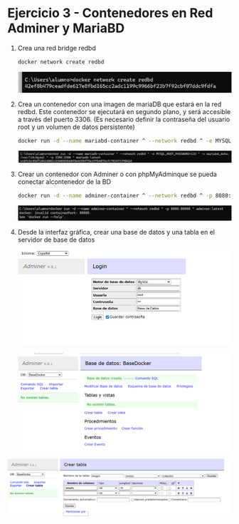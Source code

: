 # Ejercicio 3 - Contenedores en Red Adminer y MariaBD

1. Crea una red bridge redbd
    
    ```bash
    docker network create redbd
    ```
    
    ![image.png](image.png)
    
2. Crea un contenedor con una imagen de
mariaDB que estará en la red
redbd. Este contenedor se ejecutará en segundo plano, y será accesible a través del puerto 3306. (Es necesario definir la contraseña del usuario root y un volumen de datos persistente)
    
    
    ```bash
    docker run -d --name mariabd-container ^ --network redbd ^ -e MYSQL_ROOT_PASSWORD=123 ^ -v mariabd_data: /var/lib/mysql ^ -p 3306:3306 ^ mariadb:latest
    ```
    
    ![image.png](image%201.png)
    
3. Crear un contenedor con Adminer o con phpMyAdminque se pueda conectar alcontenedor de la BD
    
    
    ```bash
    docker run -d --name adminer-container ^ --network redbd ^ -p 8080:80808 ^ adminer:latest
    ```
    
    ![image.png](image%202.png)
    
4. Desde la interfaz gráfica, crear una base de datos y una tabla en el servidor de base de
datos
    
    ![image.png](image%203.png)
    
    ![image.png](image%204.png)
    

![image.png](image%205.png)